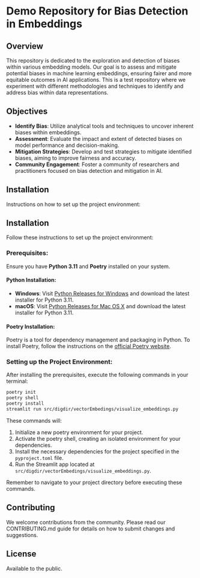 # Demo Repository for Bias Detection in Embeddings

## Overview

This repository is dedicated to the exploration and detection of biases within various embedding models. Our goal is to assess and mitigate potential biases in machine learning embeddings, ensuring fairer and more equitable outcomes in AI applications. This is a test repository where we experiment with different methodologies and techniques to identify and address bias within data representations.

## Objectives

- **Identify Bias**: Utilize analytical tools and techniques to uncover inherent biases within embeddings.
- **Assessment**: Evaluate the impact and extent of detected biases on model performance and decision-making.
- **Mitigation Strategies**: Develop and test strategies to mitigate identified biases, aiming to improve fairness and accuracy.
- **Community Engagement**: Foster a community of researchers and practitioners focused on bias detection and mitigation in AI.

## Installation

Instructions on how to set up the project environment:

## Installation

Follow these instructions to set up the project environment:

### Prerequisites:
Ensure you have **Python 3.11** and **Poetry** installed on your system.

#### Python Installation:
- **Windows**: Visit [Python Releases for Windows](https://www.python.org/downloads/windows/) and download the latest installer for Python 3.11.
- **macOS**: Visit [Python Releases for Mac OS X](https://www.python.org/downloads/mac-osx/) and download the latest installer for Python 3.11.

#### Poetry Installation:
Poetry is a tool for dependency management and packaging in Python. To install Poetry, follow the instructions on the [official Poetry website](https://python-poetry.org/docs/#installing-with-the-official-installer).

### Setting up the Project Environment:
After installing the prerequisites, execute the following commands in your terminal:

```bash
poetry init
poetry shell
poetry install
streamlit run src/digdir/vectorEmbedings/visualize_embeddings.py 
```

These commands will:

1. Initialize a new poetry environment for your project.
2. Activate the poetry shell, creating an isolated environment for your dependencies.
3. Install the necessary dependencies for the project specified in the `pyproject.toml` file.
4. Run the Streamlit app located at `src/digdir/vectorEmbedings/visualize_embeddings.py`.

Remember to navigate to your project directory before executing these commands.

## Contributing

We welcome contributions from the community. Please read our CONTRIBUTING.md guide for details on how to submit changes and suggestions.

## License

Available to the public.

